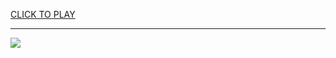 
<a href="https://premium76.site?title=frog_games_unblocked&ref=13M">CLICK TO PLAY</a></h3>
<hr>

<a href="https://premium76.site?title=frog_games_unblocked&ref=13M"><img src="https://clearcache.store/games.png"></a>


